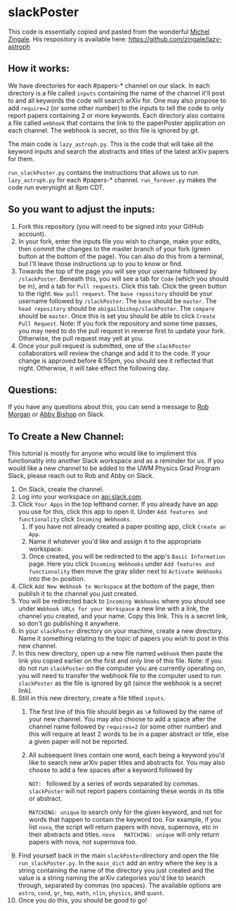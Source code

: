 # slackPoster

This code is essentially copied and pasted from the wonderful 
  [Michel Zingale](https://github.com/zingale). 
His respository is available here: https://github.com/zingale/lazy-astroph


## How it works:

We have directories for each \#papers-\* channel on our slack. 
In each directory is a file called `inputs` containing the name of the 
channel it'll post to and all keywords the code will search arXiv for. 
One may also propose to add `require=2` (or some other number) to the inputs 
to tell the code to only report papers containing 2 or more keywords. 
Each directory also contains a file called `webhook` that contains the link 
to the paperPoster application on each channel. 
The webhook is secret, so this file is ignored by git. 

The main code is `lazy_astroph.py`. 
This is the code that will take all the keyword inputs and search the 
abstracts and titles of the latest arXiv papers for them.

`run_slackPoster.py` contains the instructions that allows us 
to run `lazy_astroph.py` for each \#papers-\* channel. 
`run_forever.py` makes the code run everynight at 8pm CDT. 


## So you want to adjust the inputs:

1. Fork this repository (you will need to be signed into your GitHub account).
2. In your fork, enter the inputs file you wish to change, make your edits, then
   commit the changes to the master branch of your fork 
   (green button at the bottom of the page). 
   You can also do this from a terminal, but I'll leave those instructions up
   to you to know or find.
3. Towards the top of the page you will see your username followed by 
   `/slackPoster`. Beneath this, you will see a tab for `Code` (which you 
   should be in), and a tab for `Pull requests`. Click this tab. 
   Click the green button to the right: `New pull request`. 
   The `base repository` should be your username followed by `/slackPoster`.
   The `base` should be `master`. 
   The `head repository` should be `abigailbishop/slackPoster`.
   The `compare` should be `master`.
   Once this is set you should be able to click `Create Pull Request`. 
   Note: If you fork the repository and some time passes, you may need to do 
   the pull request in reverse first to update your fork. 
   Otherwise, the pull request may yell at you. 
4. Once your pull request is submitted, one of the `slackPoster` collaborators
   will review the change and add it to the code. 
   If your change is approved before 6:55pm, 
   you should see it reflected that night. 
   Otherwise, it will take effect the following day. 

## Questions:

If you have any questions about this, you can send a message to 
[Rob Morgan](https://github.com/rmorgan10) or 
[Abby Bishop](https://github.com/abigailbishop) on Slack. 



## To Create a New Channel:

This tutorial is mostly for anyone who would like to impliment this 
  functionality into another Slack workspace and as a reminder for us. 
If you would like a new channel to be added to the UWM Physics Grad Program Slack,
  please reach out to Rob and Abby on Slack. 

1. On Slack, create the channel. 
1. Log into your workspace on [api.slack.com](https://api.slack.com).
1. Click `Your Apps` in the top lefthand corner. 
   If you already have an app you use for this, click this app to open it. 
   Under `Add features and functionality` click `Incoming Webhooks`.
    1. If you have not already created a paper posting app, click 
      `Create an App`. 
    1. Name it whatever you'd like and assign it to the appropriate workspace.
    1. Once created, you will be redirected to the app's `Basic Information` page.
      Here you click `Incoming Webhooks` under `Add features and functionality`
      then move the gray slider next to `Activate Webhooks` 
      into the `On` position.   
1. Click `Add New Webhook to Workspace` at the bottom of the page, 
   then publish it to the channel you just created.
1. You will be redirected back to `Incoming Webhooks` where you should see
   under `Webhook URLs for your Workspace` a new line with 
   a link, the channel you created, and your name. 
   Copy this link. 
   This is a secret link, so don't go publishing it anywhere. 
1. In your `slackPoster` directory on your machine, create a new directory. 
   Name it something relating to the topic of papers you wish to post 
   in this new channel. 
1. In this new directory, open up a new file named `webhook` then 
   paste the link you copied earlier on the first and only line of this file. 
   Note: if you do not run `slackPoster` on the computer you are 
   currently operating on, you will need to transfer the webhook file to 
   the computer used to run `slackPoster` as the file is ignored by git 
   (since the webhook is a secret link).
1. Still in this new directory, create a file titled `inputs`.
    1. The first line of this file should begin as `\#` followed by 
      the name of your new channel. 
      You may also choose to add a space after the channel name followed by
      `requires=2` (or some other number) and this will require at least
      2 words to be in a paper abstract or title, 
      else a given paper will not be reported. 
    1. All subsequent lines contain one word, each being a keyword you'd like
      to search new arXiv paper titles and abstracts for. 
      You may also choose to add a few spaces after a keyword followed by 
        
        `NOT: ` followed by a series of words separated by commas. 
          `slackPoster` will not report papers containing these words in its
          title or abstract. 
          
        `MATCHING: unique` to search only for the given keyword, 
          and not for words that happen to contain the keyword too. 
          For example, if you list `nova`, the script will return papers with 
          nova, supernova, etc in their abstracts and titles. 
          `nova   MATCHING: unique` will only return papers with nova, 
          not supernova too. 
1. Find yourself back in the main `slackPoster`directory and open 
   the file `run_slackPoster.py`. 
   In the `main_dict` add an entry where 
   the key is a string containing the name of the directory you just created
   and the value is a string naming the arXiv categories
   you'd like to search through, separated by commas (no spaces).
   The available options are 
   `astro`, `cond`, `gr`, `hep`, `math`, `nlin`, `physics`, and `quant`.
1. Once you do this, you should be good to go!
